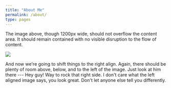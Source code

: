 ```yaml
---
title: "About Me"
permalink: /about/
type: pages
---
```


The image above, though 1200px wide, should not overflow the content area. It should remain contained with no visible disruption to the flow of content.

<!-- ![image-right]({{ site.url }}{{ site.baseurl }}/assets/images/profile_pic_1.jpeg){: .align-right} -->
<img src="https://evan-fannin.github.io/evan-fannin/assets/images/profile_pic_1.jpeg" style="max-width: 25%; height: auto;" class="align-right">

And now we're going to shift things to the right align. Again, there should be plenty of room above, below, and to the left of the image. Just look at him there --- Hey guy! Way to rock that right side. I don't care what the left aligned image says, you look great. Don't let anyone else tell you differently.